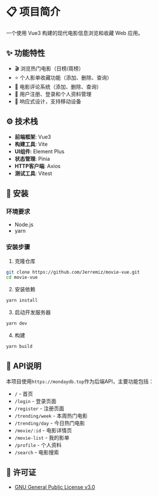 # 📋 项目简介

一个使用 Vue3 构建的现代电影信息浏览和收藏 Web 应用。

## ✨ 功能特性

- 🎬 浏览热门电影（日榜/周榜）
- ⭐ 个人影单收藏功能（添加、删除、查询）
- 💬 电影评论系统（添加、删除、查询）
- 👤 用户注册、登录和个人资料管理
- 📱 响应式设计，支持移动设备

## ⚙️ 技术栈

- **前端框架**: Vue3
- **构建工具**: Vite
- **UI组件**: Element Plus
- **状态管理**: Pinia
- **HTTP客户端**: Axios
- **测试工具**: Vitest

## 🔧 安装

### 环境要求

- Node.js
- yarn

### 安装步骤

1. 克隆仓库
```bash
git clone https://github.com/Jerremiz/movie-vue.git
cd movie-vue
```

2. 安装依赖
```bash
yarn install
```

3. 启动开发服务器
```bash
yarn dev
```

4. 构建
```bash
yarn build
```

## 📝 API说明

本项目使用`https://mondaydb.top`作为后端API，主要功能包括：

- `/` - 首页
- `/login` - 登录页面
- `/register` - 注册页面
- `/trending/week` - 本周热门电影
- `/trending/day` - 今日热门电影
- `/movie/:id` - 电影详情页
- `/movie-list` - 我的影单
- `/profile` - 个人资料
- `/search` - 电影搜索

## 📄 许可证

- [GNU General Public License v3.0](LICENSE)